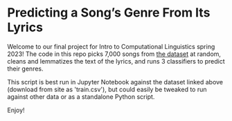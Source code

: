 # Predicting a Song’s Genre From Its Lyrics
Welcome to our final project for Intro to Computational Linguistics spring 2023! The code in this repo picks 7,000 songs from [the dataset](https://www.kaggle.com/datasets/mateibejan/multilingual-lyrics-for-genre-classification) at random, cleans and lemmatizes the text of the lyrics, and runs 3 classifiers to predict their genres.  

This script is best run in Jupyter Notebook against the dataset linked above (download from site as 'train.csv'), but could easily be tweaked to run against other data or as a standalone Python script.  

Enjoy!
